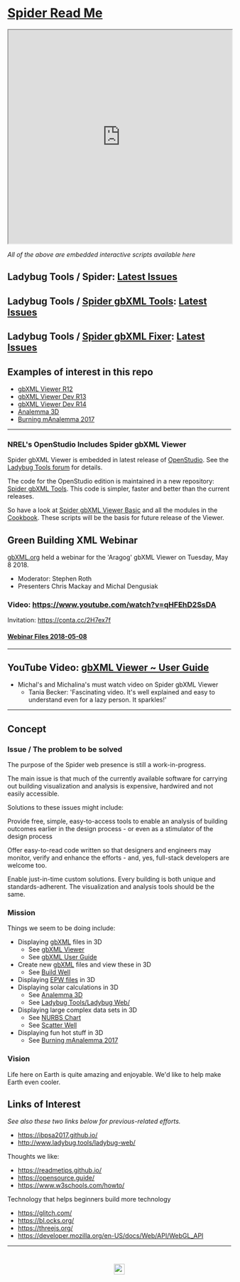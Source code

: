 <span style=display:none; >[You are now in a GitHub source code view - click this link to view Read Me file as a web page]( https://www.ladybug.tools/spider/#README.md "View file as a web page." ) </span>


# [Spider Read Me]( #README.md )

<iframe class="iframeReadMe" src="https://www.ladybug.tools/spider/plugins/iframe-carousel-r1.html" width="100%" height="480px" ></iframe>

_All of the above are embedded interactive scripts available here_


## Ladybug Tools / Spider: [Latest Issues]( #plugins/view-github-issues.html )

## Ladybug Tools / [Spider gbXML Tools]( https://www.ladybug.tools/spider-gbxml-tools/ ): [Latest Issues]( #plugins/view-github-issues-spider-gbxml-tools.html )

## Ladybug Tools / [Spider gbXML Fixer]( https://www.ladybug.tools/spider-gbxml-fixer/ ): [Latest Issues]( #plugins/view-github-issues-spider-gbxml-fixer.html )


## Examples of interest in this repo

* [gbXML Viewer R12]( https://www.ladybug.tools/spider/gbxml-viewer/ )
* [gbXML Viewer  Dev R13]( https://www.ladybug.tools/spider/gbxml-viewer/dev/ )
* [gbXML Viewer  Dev R14]( https://www.ladybug.tools/spider/gbxml-viewer/r14/aragog-shortcut.html )
* [Analemma 3D]( https://www.ladybug.tools/spider/analemma3d/index.html )
* [Burning mAnalemma 2017]( https://www.ladybug.tools/spider/burning-manalemma-2017/index.html#r10/burning-manalemma-2017.html#latitude:40.786944,longitude:-119.204444,zoom:11,offsetUTC:-420 )



***

### NREL's OpenStudio Includes Spider gbXML Viewer

Spider gbXML Viewer is embedded in latest release of [OpenStudio]( https://www.openstudio.net/). See the [Ladybug Tools forum]( https://discourse.ladybug.tools/t/spider-gbxml-viewer-embedded-in-openstudio/4129 ) for details.

The code for the OpenStudio edition is maintained in a new repository: [Spider gbXML Tools]( https://www.ladybug.tools/spider-gbxml-tools/ ). This code is simpler, faster and better than the current releases.

So have a look at [Spider gbXML Viewer Basic]( https://www.ladybug.tools/spider-gbxml-tools/gbxml-viewer-basic ) and all the modules in the [Cookbook]( https://www.ladybug.tools/spider-gbxml-tools/#./cookbook/README.md ). These scripts will be the basis for future release of the Viewer.


## Green Building XML Webinar

[gbXML.org]( http://gbxml.org ) held a webinar for the 'Aragog' gbXML Viewer on Tuesday, May 8 2018.
* Moderator: Stephen Roth
* Presenters Chris Mackay and Michal Dengusiak

### Video: https://www.youtube.com/watch?v=qHFEhD2SsDA


Invitation: https://conta.cc/2H7ex7f

#### [Webinar Files 2018-05-08]( http://www.ladybug.tools/spider/index.html#gbxml-viewer/2018-05-08-gbxml-webinar/README.md )

***

## YouTube Video: [gbXML Viewer ~ User Guide]( https://youtu.be/2QHrbuKIkdY )

* Michal's and Michalina's must watch video on Spider gbXML Viewer
	* Tania Becker: 'Fascinating video. It's well explained and easy to understand even for a lazy person.  It sparkles!'


***

## Concept

### Issue / The problem to be solved

The purpose of the Spider web presence is still a work-in-progress.

The main issue is that much of the currently available software for carrying out building visualization and analysis is expensive, hardwired and not easily accessible.

Solutions to these issues might include:

Provide free, simple, easy-to-access tools to enable an analysis of building outcomes earlier in the design process - or even as a stimulator of the design process

Offer easy-to-read code written so that designers and engineers may monitor, verify and enhance the efforts - and, yes, full-stack developers are welcome too.

Enable just-in-time custom solutions. Every building is both unique and standards-adherent. The visualization and analysis tools should be the same.

<!-- The general idea is to adapt the practices developed in Christopher Alexander's _et al_ [A Pattern Language]( https://books.google.com/books?id=hwAHmktpk5IC&pg=PR10#v=onepage&q&f=false ) - as summarized on page 10.

> Each pattern describes a problem which occurs over and over again in our environment, and then describes the core of the solution to that problem, in such a way that you can use this solution a million times over, without ever doing it the same way twice.

>Patterns are descriptions of common problems and proposal for the solutions that can be used repeatedly every time the problem is encountered and producing a different outcome.

 -->


### Mission
<!--
* Statement of goals, objectives or strategies, applicable now as well as in the future
-->
Things we seem to be doing include:

* Displaying [gbXML]( http://gbxml.org ) files in 3D
	* See [gbXML Viewer]( http://www.ladybug.tools/spider/gbxml-viewer/ )
	* See [gbXML User Guide]( http://www.ladybug.tools/spider/cookbook/gbxml-user-guide/gbxml-user-guide.html )
* Create new [gbXML]( http://gbxml.org ) files and view these in 3D
	* See [Build Well]( https://rawgit.com/ladybug-tools/spider/master/build-well/ )
* Displaying [EPW files]( https://energyplus.net/weather/simulation ) in 3D
* Displaying solar calculations in 3D
	* See [Analemma 3D]( http://www.ladybug.tools/spider/analemma3d/index.html )
	* See [Ladybug Tools/Ladybug Web/]( http://www.ladybug.tools/ladybug-web/ )
* Displaying large complex data sets in 3D
	* See [NURBS Chart]( http://www.ladybug.tools/spider/cookbook/nurbs-chart/r2/nurbs-chart-random-numbers.html)
	* See [Scatter Well]( http://www.ladybug.tools/spider/cookbook/scatter-well/r1/index.html )
* Displaying fun hot stuff in 3D
	* See [Burning mAnalemma 2017]( https://rawgit.com/ladybug-tools/spider/master/burning-manalemma-2017/index.html#r10/burning-manalemma-2017.html#latitude:40.786944,longitude:-119.204444,zoom:11,offsetUTC:-420 )



### Vision
<!--
* Descriptive picture of a desired future state
-->

Life here on Earth is quite amazing and enjoyable. We'd like to help make Earth even cooler.



## Links of Interest

_See also these two links below for previous-related efforts._

* <https://ibpsa2017.github.io/>
* <http://www.ladybug.tools/ladybug-web/>

Thoughts we like:
* <https://readmetips.github.io/>
* <https://opensource.guide/>
* <https://www.w3schools.com/howto/>

Technology that helps beginners build more technology

* <https://glitch.com/>
* <https://bl.ocks.org/>
* <https://threejs.org/>
* <https://developer.mozilla.org/en-US/docs/Web/API/WebGL_API>


***

# <center title="hello!" ><a href=javascript:window.scrollTo(0,0); style=text-decoration:none; > <img src="https://ladybug.tools/artwork/icons_bugs/ico/spider.ico" height=24 ></a></center>
